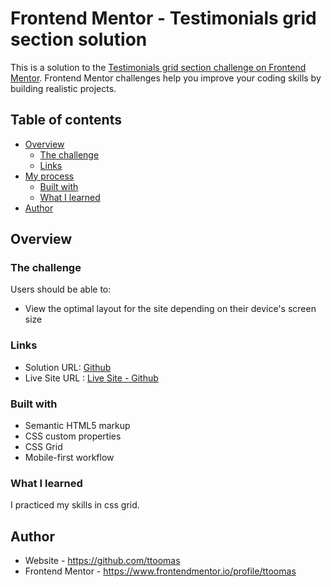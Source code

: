 # Frontend Mentor - Testimonials grid section solution

This is a solution to the [Testimonials grid section challenge on Frontend Mentor](https://www.frontendmentor.io/challenges/testimonials-grid-section-Nnw6J7Un7). Frontend Mentor challenges help you improve your coding skills by building realistic projects. 

## Table of contents

- [Overview](#overview)
  - [The challenge](#the-challenge)
  - [Links](#links)
- [My process](#my-process)
  - [Built with](#built-with)
  - [What I learned](#what-i-learned)
- [Author](#author)

## Overview

### The challenge

Users should be able to:

- View the optimal layout for the site depending on their device's screen size

### Links

- Solution URL: [Github](https://github.com/ttoomas/testimonials-grid-section)
- Live Site URL : [Live Site - Github](https://ttoomas.github.io/testimonials-grid-section/)

### Built with

- Semantic HTML5 markup
- CSS custom properties
- CSS Grid
- Mobile-first workflow

### What I learned

I practiced my skills in css grid.

## Author

- Website - https://github.com/ttoomas
- Frontend Mentor - https://www.frontendmentor.io/profile/ttoomas
